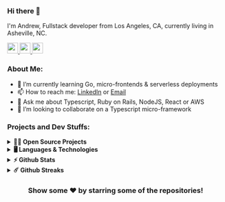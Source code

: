 ### Hi there 👋

I'm Andrew, Fullstack developer from Los Angeles, CA, currently living in Asheville, NC.

<!-- Connect Badges -->
<p>
  <a href="https://www.twitter.com/awcrotwell">
    <img src="https://img.shields.io/badge/twitter-%231DA1F2.svg?&style=for-the-badge&logo=twitter&logoColor=white" height=25>
  </a>
  <a href="https://www.linkedin.com/in/awcrotwell">
    <img src="https://img.shields.io/badge/linkedin-%230077B5.svg?&style=for-the-badge&logo=linkedin&logoColor=white" height=25>
  </a>
  <a href="https://dev.to/awcrotwell">
    <img src="https://img.shields.io/badge/DEV.TO-%230A0A0A.svg?&style=for-the-badge&logo=dev-dot-to&logoColor=white" height=25>
  </a>
</p>

### About Me:

- 🌱 I’m currently learning Go, micro-frontends & serverless deployments
- 📫 How to reach me: [LinkedIn](https://www.linkedin.com/in/awcrotwell/) or [Email](mailto:awcrotwell@gmail.com)
- 💬 Ask me about Typescript, Ruby on Rails, NodeJS, React or AWS
- 👯 I’m looking to collaborate on a Typescript micro-framework

### Projects and Dev Stuffs:

<details>
  <summary><b>🧑‍🚀 Open Source Projects</b></summary>
  <div align="center">
    <br />
    <table>
      <thead align="center">
        <tr border: none;>
          <td><b>💻 Projects</b></td>
          <td><b>🌟 Stars</b></td>
          <td><b>🍴 Forks</b></td>
          <td><b>🐛 Issues</b></td>
          <td><b>🔔 Pull Requests</b></td>
          <td><b>👨‍💻 Language</b></td>
        </tr>
      </thead>
      <tbody>
        <tr>
          <td>
            <a href="https://github.com/andrewc910/motion.cr">
              <b>🚀 Motion.cr</b>
            </a>
          </td>
          <td>
            <img alt="Stars"
              src="https://img.shields.io/github/stars/andrewc910/motion.cr?style=flat-square&labelColor=343b41" />
          </td>
          <td>
            <img alt="Forks"
              src="https://img.shields.io/github/forks/andrewc910/motion.cr?style=flat-square&labelColor=343b41" />
          </td>
          <td>
            <img alt="Issues" src="https://img.shields.io/github/issues/andrewc910/motion.cr?style=flat-square" />
          </td>
          <td>
            <img alt="Pull Requests"
              src="https://img.shields.io/github/issues-pr/andrewc910/motion.cr?style=flat-square" />
          </td>
          <td>
            <img alt="Language"
              src="https://img.shields.io/github/languages/top/andrewc910/motion.cr?style=flat-square" />
          </td>
        </tr>
        <tr>
          <td><a href="https://github.com/andrewc910/mochi"><b>🍡 Mochi</b></a></td>
          <td><img alt="Stars"
              src="https://img.shields.io/github/stars/andrewc910/mochi?style=flat-square&labelColor=343b41" /></td>
          <td><img alt="Forks"
              src="https://img.shields.io/github/forks/andrewc910/mochi?style=flat-square&labelColor=343b41" /></td>
          <td><img alt="Issues" src="https://img.shields.io/github/issues/andrewc910/mochi?style=flat-square" /></td>
          <td><img alt="Pull Requests"
              src="https://img.shields.io/github/issues-pr/andrewc910/mochi?style=flat-square" /></td>
          <td><img alt="Language"
              src="https://img.shields.io/github/languages/top/andrewc910/mochi?style=flat-square" /></td>
        </tr>
        <tr>
          <td><a href="https://github.com/bridgeapi-dev/bridgeapi.rb"><b>💎 BridgeAPI.rb</b></a></td>
          <td><img alt="Stars"
              src="https://img.shields.io/github/stars/bridgeapi-dev/bridgeapi.rb?style=flat-square&labelColor=343b41" />
          </td>
          <td><img alt="Forks"
              src="https://img.shields.io/github/forks/bridgeapi-dev/bridgeapi.rb?style=flat-square&labelColor=343b41" />
          </td>
          <td><img alt="Issues"
              src="https://img.shields.io/github/issues/bridgeapi-dev/bridgeapi.rb?style=flat-square" /></td>
          <td><img alt="Pull Requests"
              src="https://img.shields.io/github/issues-pr/bridgeapi-dev/bridgeapi.rb?style=flat-square" /></td>
          <td><img alt="Language"
              src="https://img.shields.io/github/languages/top/bridgeapi-dev/bridgeapi.rb?label=javascript&style=flat-square" />
          </td>
        </tr>
        <tr>
          <td><a href="https://github.com/bridgeapi-dev/bridgeapi.js"><b>🌉 BridgeAPI.js</b></a></td>
          <td><img alt="Stars"
              src="https://img.shields.io/github/stars/bridgeapi-dev/bridgeapi.js?style=flat-square&labelColor=343b41" />
          </td>
          <td><img alt="Forks"
              src="https://img.shields.io/github/forks/bridgeapi-dev/bridgeapi.js?style=flat-square&labelColor=343b41" />
          </td>
          <td><img alt="Issues"
              src="https://img.shields.io/github/issues/bridgeapi-dev/bridgeapi.js?style=flat-square" /></td>
          <td><img alt="Pull Requests"
              src="https://img.shields.io/github/issues-pr/bridgeapi-dev/bridgeapi.js?style=flat-square" /></td>
          <td><img alt="Language"
              src="https://img.shields.io/github/languages/top/bridgeapi-dev/bridgeapi.js?label=javascript&style=flat-square" />
          </td>
        </tr>
      </tbody>
    </table>
    <br />
  </div>
</details>

<details>
  <summary><b>🖥️ Languages & Technologies</b></summary>
  <h5>Languages</h5>
  <img
    src="https://img.shields.io/badge/Typescript%20-%23007ACC.svg?&style=for-the-badge&logo=typescript&logoColor=white" />
  <img
    src="https://img.shields.io/badge/Javascript%20-%23323330.svg?&style=for-the-badge&logo=javascript&logoColor=%23F7DF1E" />
  <img alt="Ruby" src="https://img.shields.io/badge/-Ruby-cc342d?style=for-the-badge&logo=ruby&logoColor=white" />
  <img src="https://img.shields.io/badge/Go-%2300ADD8.svg?&style=for-the-badge&logo=go&logoColor=white" />
  <img src="https://img.shields.io/badge/Crystal%20-black.svg?&style=for-the-badge&logo=NuxtJS&logoColor=white" />

  <h5>Technologies</h5>
  <img alt="Rails"
    src="https://img.shields.io/badge/Rails%20-%23CC0000.svg?&style=for-the-badge&logo=ruby-on-rails&logoColor=white" />
  <img src="https://img.shields.io/badge/express.js%20-%23404d59.svg?&style=for-the-badge" />
  <img src="https://img.shields.io/badge/NextJS%20-black.svg?&style=for-the-badge&logo=NuxtJS&logoColor=white" />
  <img alt="React" src="https://img.shields.io/badge/-React-45b8d8?style=for-the-badge&logo=react&logoColor=white" />
  <img src="https://img.shields.io/badge/redux%20-%23593d88.svg?&style=for-the-badge&logo=redux&logoColor=white" />
  <img
    src="https://img.shields.io/badge/tailwindcss%20-%2338B2AC.svg?&style=for-the-badge&logo=tailwind-css&logoColor=white" />
  <img
    src="https://img.shields.io/badge/bootstrap%20-%23563D7C.svg?&style=for-the-badge&logo=bootstrap&logoColor=white" />
  <img src="https://img.shields.io/badge/SASS%20-hotpink.svg?&style=for-the-badge&logo=SASS&logoColor=white" />
  <img src="https://img.shields.io/badge/webpack%20-%238DD6F9.svg?&style=for-the-badge&logo=webpack&logoColor=black" />
  <img src="https://img.shields.io/badge/figma%20-%23F24E1E.svg?&style=for-the-badge&logo=figma&logoColor=white" />
  <img src="https://img.shields.io/badge/github%20-%23121011.svg?&style=for-the-badge&logo=github&logoColor=white" />
  <img src="https://img.shields.io/badge/AWS%20-%23FF9900.svg?&style=for-the-badge&logo=amazon-aws&logoColor=white" />
  <img src="https://img.shields.io/badge/heroku%20-%23430098.svg?&style=for-the-badge&logo=heroku&logoColor=white" />
  <img src="https://img.shields.io/badge/vercel%20-%23000000.svg?&style=for-the-badge&logo=vercel&logoColor=white" />
  <img src="https://img.shields.io/badge/nginx%20-%23009639.svg?&style=for-the-badge&logo=nginx&logoColor=white" />
  <img src="https://img.shields.io/badge/postgres-%23316192.svg?&style=for-the-badge&logo=postgresql&logoColor=white" />
  <img src="https://img.shields.io/badge/travisci%20-%232B2F33.svg?&style=for-the-badge&logo=travis&logoColor=white" />
  <img
    src="https://img.shields.io/badge/CIRCLECI%20-%23161616.svg?&style=for-the-badge&logo=circleci&logoColor=white" />
  <img
    src="https://img.shields.io/badge/github%20actions%20-%232671E5.svg?&style=for-the-badge&logo=github%20actions&logoColor=white" />
  <img src="https://img.shields.io/badge/docker%20-%230db7ed.svg?&style=for-the-badge&logo=docker&logoColor=white" />

  <br />
  <div align="center">

##### Yes, I have actually used each technology listed.

  </div>
</details>

<details>	
  <summary><b>⚡ Github Stats</b></summary>
  <div align="center">
    <img
      height="180em"
      src="https://github-readme-stats.vercel.app/api?username=andrewc910&show_icons=true&hide_border=true&&count_private=true&include_all_commits=true"
    />
    <img
      height="180em"
      src="https://github-readme-stats.vercel.app/api/top-langs/?username=andrewc910&hide=html&show_icons=true&hide_border=true&layout=compact&langs_count=8"
    />
  </div>
</details>

<details>	
  <summary><b>☄️ Github Streaks</b></summary>
  <div align="center">
    <img height="180em" src="https://github-readme-streak-stats.herokuapp.com/?user=andrewc910&hide_border=true" />
  </div>
</details>

<div align="center">

### Show some ❤️ by starring some of the repositories!

</div>

